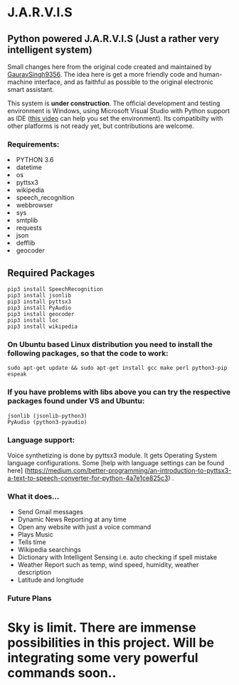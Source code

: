 # J.A.R.V.I.S
## Python powered J.A.R.V.I.S (Just a rather very intelligent system)

Small changes here from the original code created and maintained by [GauravSingh9356](https://github.com/GauravSingh9356/J.A.R.V.I.S). The idea here is get a more friendly code and human-machine interface, and as faithful as possible to the original electronic smart assistant.

This system is **under construction**. The official development and testing environment is Windows, using Microsoft Visual Studio with Python support as IDE ([this video](https://www.youtube.com/watch?v=9D8TXQkO948) can help you set the environment). Its compatibilty with other platforms is not ready yet, but contributions are welcome.

### Requirements:
<li>PYTHON 3.6</li>
<li>datetime</li>
<li>os</li>
<li>pyttsx3</li>
<li>wikipedia</li>
<li>speech_recognition </li>
<li>webbrowser</li>
<li>sys</li>
<li>smtplib</li>
<li>requests</li>
<li>json</li>
<li>defflib</li>
<li>geocoder</li>
<h2>Required Packages</h2>

```
pip3 install SpeechRecognition
pip3 install jsonlib
pip3 install pyttsx3
pip3 install PyAudio
pip3 install geocoder
pip3 install loc
pip3 install wikipedia

```


### On Ubuntu based Linux distribution you need to install the following packages, so that the code to work:
```
sudo apt-get update && sudo apt-get install gcc make perl python3-pip espeak

```

### If you have problems with libs above you can try the respective packages found under VS and Ubuntu:
```
jsonlib (jsonlib-python3)
PyAudio (python3-pyaudio)
```

### Language support:
Voice synthetizing is done by pyttsx3 module. It gets Operating System language configurations. Some [help with language settings can be found here] 
(https://medium.com/better-programming/an-introduction-to-pyttsx3-a-text-to-speech-converter-for-python-4a7e1ce825c3) .

### What it does...
<ul>
<li>Send Gmail messages</li>
<li>Dynamic News Reporting at any time</li>
<li>Open any website with just a voice command</li>
<li>Plays Music</li>
<li>Tells time</li>
<li>Wikipedia searchings</li>
<li>Dictionary with Intelligent Sensing i.e. auto checking if spell mistake</li>
<li>Weather Report such as temp, wind speed, humidity, weather description</li>
<li>Latitude and longitude</li>
</ul>

### Future Plans

  <h1>Sky is limit. There are immense possibilities in this project. Will be integrating some very powerful commands soon..</h1>
  
